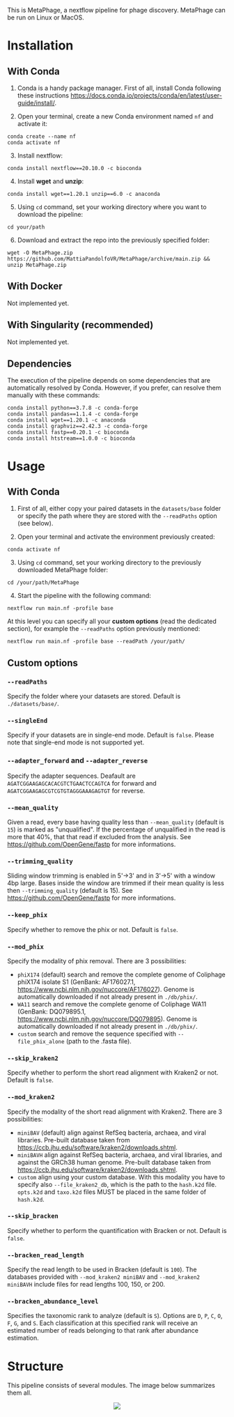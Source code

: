 This is MetaPhage, a nextflow pipeline for phage discovery. MetaPhage can be run on Linux or MacOS.

# Installation

## With Conda

1. Conda is a handy package manager. First of all, install Conda following these instructions https://docs.conda.io/projects/conda/en/latest/user-guide/install/.

2. Open your terminal, create a new Conda environment named `nf` and activate it:
```
conda create --name nf
conda activate nf
```

3. Install nextflow:
```
conda install nextflow==20.10.0 -c bioconda
```

4. Install **wget** and **unzip**:
```
conda install wget==1.20.1 unzip==6.0 -c anaconda
```

5. Using `cd` command, set your working directory where you want to download the pipeline:
```
cd your/path
```

6. Download and extract the repo into the previously specified folder:
```
wget -O MetaPhage.zip https://github.com/MattiaPandolfoVR/MetaPhage/archive/main.zip && unzip MetaPhage.zip
```

## With Docker

Not implemented yet.

## With Singularity (recommended)

Not implemented yet.

## Dependencies

The execution of the pipeline depends on some dependencies that are automatically resolved by Conda. However, if you prefer, can resolve them manually with these commands:
```
conda install python==3.7.8 -c conda-forge
conda install pandas==1.1.4 -c conda-forge
conda install wget==1.20.1 -c anaconda
conda install graphviz==2.42.3 -c conda-forge
conda install fastp==0.20.1 -c bioconda
conda install htstream==1.0.0 -c bioconda
```

# Usage

## With Conda

1. First of all, either copy your paired datasets in the `datasets/base` folder or specify the path where they are stored with the `--readPaths` option (see below).

2. Open your terminal and activate the environment previously created:
```
conda activate nf
```

3. Using `cd` command, set your working directory to the previously downloaded MetaPhage folder:
```
cd /your/path/MetaPhage
```

4. Start the pipeline with the following command:
```
nextflow run main.nf -profile base
```
At this level you can specify all your **custom options** (read the dedicated section), for example the `--readPaths` option previously mentioned:
```
nextflow run main.nf -profile base --readPath /your/path/
```

## Custom options

### `--readPaths`

Specify the folder where your datasets are stored. Default is `./datasets/base/`.

### `--singleEnd`

Specify if your datasets are in single-end mode. Default is `false`. Please note that single-end mode is not supported yet.

### `--adapter_forward` and `--adapter_reverse`

Specify the adapter sequences. Deafault are `AGATCGGAAGAGCACACGTCTGAACTCCAGTCA` for forward and `AGATCGGAAGAGCGTCGTGTAGGGAAAGAGTGT` for reverse. 

### `--mean_quality`

Given a read, every base having quality less than `--mean_quality` (default is `15`) is marked as "unqualified". If the percentage of unqualified in the read is more that 40%, that that read if excluded from the analysis. See <https://github.com/OpenGene/fastp> for more informations.

### `--trimming_quality`

Sliding window trimming is enabled in 5'→3' and in 3'→5' with a window 4bp large. Bases inside the window are trimmed if their mean quality is less then `--trimming_quality` (default is 15). See <https://github.com/OpenGene/fastp> for more informations.

### `--keep_phix`

Specify whether to remove the phix or not. Default is `false`. 

### `--mod_phix`

Specify the modality of phix removal. There are 3 possibilities:

- `phiX174` (default) search and remove the complete genome of Coliphage phiX174 isolate S1 (GenBank: AF176027.1, <https://www.ncbi.nlm.nih.gov/nuccore/AF176027>). Genome is automatically downloaded if not already present in `./db/phix/`.
- `WA11` search and remove the complete genome of Coliphage WA11 (GenBank: DQ079895.1, <https://www.ncbi.nlm.nih.gov/nuccore/DQ079895>). Genome is automatically downloaded if not already present in `./db/phix/`.
- `custom` search and remove the sequence specified with `--file_phix_alone` (path to the .fasta file).

### `--skip_kraken2`

Specify whether to perform the short read alignment with Kraken2 or not. Default is `false`.

### `--mod_kraken2`

Specify the modality of the short read alignment with Kraken2. There are 3 possibilities:

- `miniBAV` (default) align against RefSeq bacteria, archaea, and viral libraries. Pre-built database taken from <https://ccb.jhu.edu/software/kraken2/downloads.shtml>.
- `miniBAVH` align against RefSeq bacteria, archaea, and viral libraries, and against the GRCh38 human genome. Pre-built database taken from <https://ccb.jhu.edu/software/kraken2/downloads.shtml>.
- `custom` align using your custom database. With this modality you have to specify also `--file_kraken2_db`, which is the path to the `hash.k2d` file. `opts.k2d` and `taxo.k2d` files MUST be placed in the same folder of `hash.k2d`.

### `--skip_bracken`

Specify whether to perform the quantification with Bracken or not. Default is `false`.

### `--bracken_read_length`

Specify the read length to be used in Bracken (default is `100`). The databases provided with `--mod_kraken2 miniBAV` and `--mod_kraken2 miniBAVH` include files for read lengths 100, 150, or 200.

### `--bracken_abundance_level`

Specifies the taxonomic rank to analyze (default is `S`). Options are `D`, `P`, `C`, `O`, `F`, `G`, and `S`. Each classification at this specified rank will receive an estimated number of reads belonging to that rank after abundance estimation.

# Structure

This pipeline consists of several modules. The image below summarizes them all.

<p align="center">
  <img src="./slides/pipeline_2020_11_18.drawio.svg">
</p>
